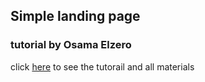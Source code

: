## Simple landing page

### tutorial by Osama Elzero
click [here](https://elzero.org/practical-html-css/) to see the tutorail and all materials
